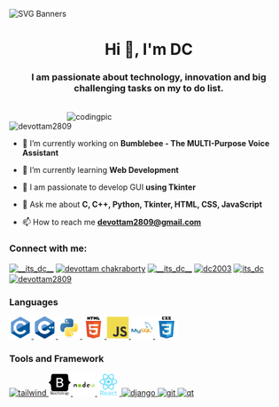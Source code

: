 ![SVG Banners](https://svg-banners.vercel.app/api?type=glitch&text1=Hello_World_!!🧑‍💻&width=1200&height=200)
<h1 align="center">Hi 👋, I'm DC</h1>
<h3 align="center">I am passionate about technology, innovation and big challenging tasks on my to do list.</h3>
<br>
<img align="right" alt="codingpic" width="400" src="https://media4.giphy.com/media/RbDKaczqWovIugyJmW/giphy.gif?cid=ecf05e47h11lxzv71fm4aulkvv5fliz6ajogjlwa31shjgqy&rid=giphy.gif&ct=g">
<p align="left"> <img src="https://komarev.com/ghpvc/?username=devottam2809&label=Profile%20views&color=0e75b6&style=flat" alt="devottam2809" /> </p>

- 🔭 I’m currently working on **Bumblebee - The MULTI-Purpose Voice Assistant**

- 🌱 I’m currently learning **Web Development**

- 👯 I am passionate to develop GUI **using Tkinter**

- 💬 Ask me about **C, C++, Python, Tkinter, HTML, CSS, JavaScript**

- 📫 How to reach me **devottam2809@gmail.com**

<h3 align="left">Connect with me:</h3>
<p align="left">
  <a href="https://replit.com/@Devottam2809" target="blank"><img align="center" src="https://upload.wikimedia.org/wikipedia/commons/7/78/New_Replit_Logo.svg" alt="__its_dc__" height="30" width="40" /></a>
<a href="https://www.linkedin.com/in/devottam-chakraborty-427790228/" target="blank"><img align="center" src="https://raw.githubusercontent.com/rahuldkjain/github-profile-readme-generator/master/src/images/icons/Social/linked-in-alt.svg" alt="devottam chakraborty" height="30" width="40" /></a>
<a href="https://instagram.com/__its_dc__" target="blank"><img align="center" src="https://raw.githubusercontent.com/rahuldkjain/github-profile-readme-generator/master/src/images/icons/Social/instagram.svg" alt="__its_dc__" height="30" width="40" /></a>
<a href="https://www.codechef.com/users/dc2003" target="blank"><img align="center" src="https://cdn.codechef.com/images/cc-logo.svg" alt="dc2003" height="30" width="40" /></a>
<a href="https://www.hackerrank.com/its_dc" target="blank"><img align="center" src="https://raw.githubusercontent.com/rahuldkjain/github-profile-readme-generator/master/src/images/icons/Social/hackerrank.svg" alt="its_dc" height="30" width="40" /></a>
<a href="https://www.leetcode.com/devottam2809" target="blank"><img align="center" src="https://raw.githubusercontent.com/rahuldkjain/github-profile-readme-generator/master/src/images/icons/Social/leet-code.svg" alt="devottam2809" height="30" width="40" /></a>
</p>

<h3 align="left">Languages</h3>
<p align="left"><a href="https://www.cprogramming.com/" target="_blank" rel="noreferrer"> <img src="https://raw.githubusercontent.com/devicons/devicon/master/icons/c/c-original.svg" alt="c" width="40" height="40"/> <!--</a><a href="https://www.java.com" target="_blank" rel="noreferrer"> <img src="https://raw.githubusercontent.com/devicons/devicon/master/icons/java/java-original.svg" alt="java" width="40" height="40"/> </a>-->
<a href="https://www.w3schools.com/cpp/" target="_blank" rel="noreferrer"> <img src="https://raw.githubusercontent.com/devicons/devicon/master/icons/cplusplus/cplusplus-original.svg" alt="cplusplus" width="40" height="40"/> </a>
<a href="https://www.python.org" target="_blank" rel="noreferrer"> <img src="https://raw.githubusercontent.com/devicons/devicon/master/icons/python/python-original.svg" alt="python" width="40" height="40"/> </a>
<a href="https://www.w3.org/html/" target="_blank" rel="noreferrer"> <img src="https://raw.githubusercontent.com/devicons/devicon/master/icons/html5/html5-original-wordmark.svg" alt="html5" width="40" height="40"/> </a><a href="https://developer.mozilla.org/en-US/docs/Web/JavaScript" target="_blank" rel="noreferrer"> <img src="https://raw.githubusercontent.com/devicons/devicon/master/icons/javascript/javascript-original.svg" alt="javascript" width="40" height="40"/> </a><a href="https://www.mysql.com/" target="_blank" rel="noreferrer"> <img src="https://raw.githubusercontent.com/devicons/devicon/master/icons/mysql/mysql-original-wordmark.svg" alt="mysql" width="40" height="40"/> </a><a href="https://www.w3schools.com/css/" target="_blank" rel="noreferrer"> <img src="https://raw.githubusercontent.com/devicons/devicon/master/icons/css3/css3-original-wordmark.svg" alt="css3" width="40" height="40"/> </a>
</p>

<h3 align="left">Tools and Framework</h3>
<p align="left">
<a href="https://tailwindcss.com/" target="_blank" rel="noreferrer"> <img src="https://www.vectorlogo.zone/logos/tailwindcss/tailwindcss-icon.svg" alt="tailwind" width="40" height="40"/> </a><a href="https://getbootstrap.com" target="_blank" rel="noreferrer"> <img src="https://raw.githubusercontent.com/devicons/devicon/master/icons/bootstrap/bootstrap-plain-wordmark.svg" alt="bootstrap" width="40" height="40"/> </a><a href="https://nodejs.org" target="_blank" rel="noreferrer"> <img src="https://raw.githubusercontent.com/devicons/devicon/master/icons/nodejs/nodejs-original-wordmark.svg" alt="nodejs" width="40" height="40"/> </a><a href="https://reactjs.org/" target="_blank" rel="noreferrer"> <img src="https://raw.githubusercontent.com/devicons/devicon/master/icons/react/react-original-wordmark.svg" alt="react" width="40" height="40"/> </a> <a href="https://www.djangoproject.com/" target="_blank" rel="noreferrer"> <img src="https://cdn.worldvectorlogo.com/logos/django.svg" alt="django" width="40" height="40"/> </a><a href="https://git-scm.com/" target="_blank" rel="noreferrer"> <img src="https://www.vectorlogo.zone/logos/git-scm/git-scm-icon.svg" alt="git" width="40" height="40"/> </a><a href="https://www.qt.io/" target="_blank" rel="noreferrer"> <img src="https://upload.wikimedia.org/wikipedia/commons/0/0b/Qt_logo_2016.svg" alt="qt" width="40" height="40"/> </a> 


</p>


<!--<p><img align="left" src="https://github-readme-stats.vercel.app/api/top-langs?username=itsdc&show_icons=true&locale=en&layout=compact" alt="itsdc" /></p>

<p>&nbsp;<img align="center" src="https://github-readme-stats.vercel.app/api?username=itsdc&show_icons=true&locale=en" alt="itsdc" /></p>

<p><img align="center" src="https://github-readme-streak-stats.herokuapp.com/?user=itsdc&" alt="itsdc" /></p>-->
